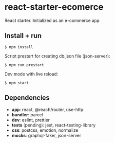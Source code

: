 # react-starter-ecomerce

React starter. Initialized as an e-commerce app

## Install + run

```console
$ npm install
```

Script prestart for creating db.json file (json-server):
```console
$ npm run prestart
```

Dev mode with live reload:
```console
$ npm start
```

## Dependencies

- **app**: react, @reach/router, use-http
- **bundler**: parcel
- **dev**: eslint, prettier
- **tests** (pending): jest, react-testing-library
- **css**: postcss, emotion, normalize
- **mocks**: graphql-faker, json-server
